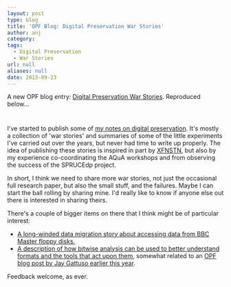 ```yaml
---
layout: post
type: blog
title: 'OPF Blog: Digital Preservation War Stories'
author: anj
category:
tags:
  - Digital Preservation
  - War Stories
url: null
aliases: null
date: 2013-09-23
---
```

<p>
A new OPF blog entry: <a href="http://openpreservation.org/knowledge/blogs/2013/09/23/digital-preservation-war-stories/">Digital Preservation War Stories</a>. Reproduced below...
</p>
<!--break-->

<h1></h1>
<p>I've started to publish some of&nbsp;<a class="external" href="http://anjackson.github.io/keeping-codes/">my notes on digital preservation</a>. It's mostly a collection of&nbsp;'war stories' and summaries of some of the little experiments I've carried out over the years, but never had time to write up properly. The idea of publishing these stories is inspired in part by <a class="external" href="http://www.openpreservation.org/blogs/2013-09-13-registries-we-need">XFNSTN</a>, but also by my experience co-coordinating the AQuA workshops and from observing the success of the SPRUCEdp project.</p>
<p>In short, I think we need to share more war stories, not just the occasional full research paper, but also the small stuff, and the failures. Maybe I can start the ball rolling by sharing mine. I'd really like to know if anyone else out there is interested in sharing theirs.</p>
<p>There's a couple of bigger items on there that I think might be of particular interest:</p>
<ul>
<li><a class="external" href="http://anjackson.github.io/keeping-codes/experiments/bbc-micro-data-recovery.html">A long-winded data migration story about accessing data from BBC Master floppy disks.</a></li>
<li><a class="external" href="http://anjackson.github.io/keeping-codes/experiments/Understanding%20Tools%20and%20Formats%20Via%20Bitwise%20Analysis.html">A description of how bitwise analysis can be used to better understand formats and the tools that act upon them</a>, somewhat related to an <a class="external" href="http://www.openpreservation.org/blogs/2013-02-14-exploring-impact-flipped-bits">OPF blog post by Jay Gattuso&nbsp;earlier this year</a>.</li>
</ul>
<p>Feedback welcome, as ever.</p>
